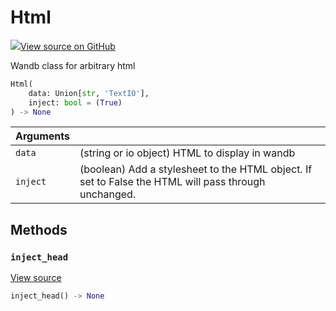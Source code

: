 # Html



[![](https://www.tensorflow.org/images/GitHub-Mark-32px.png)View source on GitHub](https://www.github.com/wandb/client/tree/ae78783f1c183faca3c2a866b2aa25dbe4219ad7/wandb/sdk/data_types.py#L954-L1044)



Wandb class for arbitrary html

```python
Html(
    data: Union[str, 'TextIO'],
    inject: bool = (True)
) -> None
```





| Arguments |  |
| :--- | :--- |
|  `data` |  (string or io object) HTML to display in wandb |
|  `inject` |  (boolean) Add a stylesheet to the HTML object. If set to False the HTML will pass through unchanged. |



## Methods

<h3 id="inject_head"><code>inject_head</code></h3>

[View source](https://www.github.com/wandb/client/tree/ae78783f1c183faca3c2a866b2aa25dbe4219ad7/wandb/sdk/data_types.py#L996-L1011)

```python
inject_head() -> None
```






